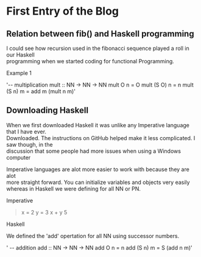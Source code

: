 # First Entry of the Blog
 
## Relation between fib() and Haskell programming

I could see how recursion used in the fibonacci sequence played a roll in our Haskell <br/>
programming when we started coding for functional Programming. <br/>

Example 1 <br/>

'-- multiplication
mult :: NN -> NN -> NN
mult O n = O
mult (S O) n = n
mult (S n) m = add m (mult n m)'

## Downloading Haskell

When we first downloaded Haskell it was unlike any Imperative language that I have ever. <br/>
Downloaded. The instructions on GitHub helped make it less complicated. I saw though, in the <br/>
discussion that some people had more issues when using a Windows computer<br/>

Imperative languages are alot more easier to work with because they are alot <br/>
more straight forward. You can initialize variables and objects very easily <br/>
whereas in Haskell we were defining for all NN or PN.

Imperative

> x = 2
> y = 3
> x + y
> 5

Haskell

We defined the 'add' opertation for all NN using successor numbers.

' -- addition
add :: NN -> NN -> NN
add O n = n
add (S n) m = S (add n m)'


